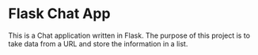 # Flask Chat App

This is a Chat application written in Flask. The purpose of this project is to take data from a URL and store the information in a list.
